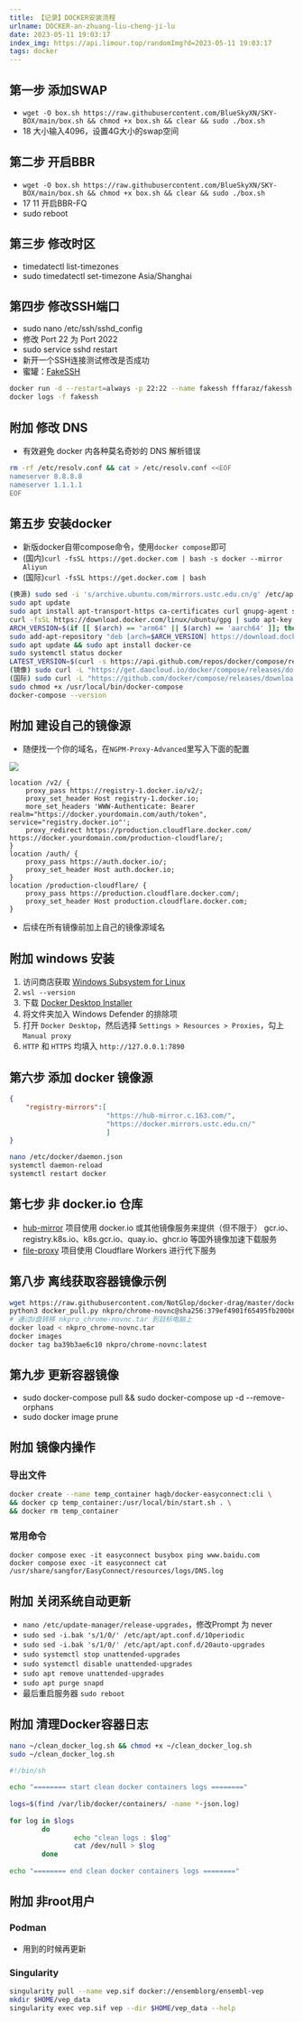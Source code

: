 ```yaml
---
title: 【记录】DOCKER安装流程
urlname: DOCKER-an-zhuang-liu-cheng-ji-lu
date: 2023-05-11 19:03:17
index_img: https://api.limour.top/randomImg?d=2023-05-11 19:03:17
tags: docker
---
```

## 第一步 添加SWAP
+ `wget -O box.sh https://raw.githubusercontent.com/BlueSkyXN/SKY-BOX/main/box.sh && chmod +x box.sh && clear && sudo ./box.sh`
+ 18 大小输入4096，设置4G大小的swap空间
## 第二步 开启BBR
+ `wget -O box.sh https://raw.githubusercontent.com/BlueSkyXN/SKY-BOX/main/box.sh && chmod +x box.sh && clear && sudo ./box.sh`
+ 17 11 开启BBR-FQ
+ sudo reboot
## 第三步 修改时区
+ timedatectl list-timezones
+ sudo timedatectl set-timezone Asia/Shanghai
## 第四步 修改SSH端口
+ sudo nano /etc/ssh/sshd_config
+ 修改 Port 22 为 Port 2022
+ sudo service sshd restart
+ 新开一个SSH连接测试修改是否成功
+ 蜜罐：[FakeSSH](https://github.com/fffaraz/fakessh)
```bash
docker run -d --restart=always -p 22:22 --name fakessh fffaraz/fakessh
docker logs -f fakessh
```
## 附加 修改 DNS
+ 有效避免 docker 内各种莫名奇妙的 DNS 解析错误
```bash
rm -rf /etc/resolv.conf && cat > /etc/resolv.conf <<EOF
nameserver 8.8.8.8
nameserver 1.1.1.1
EOF
```
## 第五步 安装docker
+ 新版docker自带compose命令，使用`docker compose`即可
+ (国内)`curl -fsSL https://get.docker.com | bash -s docker --mirror Aliyun`
+ (国际)`curl -fsSL https://get.docker.com | bash`
```bash
(换源) sudo sed -i 's/archive.ubuntu.com/mirrors.ustc.edu.cn/g' /etc/apt/sources.list
sudo apt update
sudo apt install apt-transport-https ca-certificates curl gnupg-agent software-properties-common
curl -fsSL https://download.docker.com/linux/ubuntu/gpg | sudo apt-key add -
ARCH_VERSION=$(if [[ $(arch) == "arm64" || $(arch) == 'aarch64' ]]; then echo 'arm64'; elif [[ $(arch) == "armhf" ]]; then echo 'armhf'; else echo 'amd64'; fi)
sudo add-apt-repository "deb [arch=$ARCH_VERSION] https://download.docker.com/linux/ubuntu $(lsb_release -cs) stable"
sudo apt update && sudo apt install docker-ce
sudo systemctl status docker
LATEST_VERSION=$(curl -s https://api.github.com/repos/docker/compose/releases/latest | awk -F'"' '/tag_name/{print $4}')
(镜像) sudo curl -L "https://get.daocloud.io/docker/compose/releases/download/$LATEST_VERSION/docker-compose-$(uname -s)-$(uname -m)" > /usr/local/bin/docker-compose
(国际) sudo curl -L "https://github.com/docker/compose/releases/download/$LATEST_VERSION/docker-compose-$(uname -s)-$(uname -m)" -o /usr/local/bin/docker-compose
sudo chmod +x /usr/local/bin/docker-compose
docker-compose --version
```
## 附加 建设自己的镜像源
+ 随便找一个你的域名，在`NGPM-Proxy-Advanced`里写入下面的配置

![](https://img.limour.top/2025/04/10/67f77e7292270.webp)
```
location /v2/ {
	proxy_pass https://registry-1.docker.io/v2/;
	proxy_set_header Host registry-1.docker.io;
	more_set_headers 'WWW-Authenticate: Bearer realm="https://docker.yourdomain.com/auth/token", service="registry.docker.io"';
	proxy_redirect https://production.cloudflare.docker.com/ https://docker.yourdomain.com/production-cloudflare/;
}
location /auth/ {
	proxy_pass https://auth.docker.io/;
	proxy_set_header Host auth.docker.io;
}
location /production-cloudflare/ {
	proxy_pass https://production.cloudflare.docker.com/;
	proxy_set_header Host production.cloudflare.docker.com;
}
```
+ 后续在所有镜像前加上自己的镜像源域名
## 附加 windows 安装
1. 访问商店获取 [Windows Subsystem for Linux](https://www.microsoft.com/store/productId/9P9TQF7MRM4R)
2. `wsl --version`
3. 下载 [Docker Desktop Installer](https://desktop.docker.com/win/stable/amd64/Docker%20Desktop%20Installer.exe)
4. 将文件夹加入 Windows Defender 的排除项
5. 打开 `Docker Desktop`，然后选择 `Settings > Resources > Proxies`，勾上 `Manual proxy`
6. `HTTP` 和 `HTTPS` 均填入 `http://127.0.0.1:7890`
## 第六步 添加 docker 镜像源
```json
{
    "registry-mirrors":[
                        "https://hub-mirror.c.163.com/",
                        "https://docker.mirrors.ustc.edu.cn/"
                        ]
}
```
```bash
nano /etc/docker/daemon.json
systemctl daemon-reload
systemctl restart docker
```
## 第七步 非 docker.io 仓库
+ [hub-mirror](https://github.com/togettoyou/hub-mirror) 项目使用 docker.io 或其他镜像服务来提供（但不限于） gcr.io、registry.k8s.io、k8s.gcr.io、quay.io、ghcr.io 等国外镜像加速下载服务
+ [file-proxy](https://github.com/zwc456baby/file-proxy) 项目使用 Cloudflare Workers 进行代下服务
## 第八步 离线获取容器镜像示例
```bash
wget https://raw.githubusercontent.com/NotGlop/docker-drag/master/docker_pull.py
python3 docker_pull.py nkpro/chrome-novnc@sha256:379ef4901f65495fb200b60fe2f87ba1346ce7df91cbe807365dba57c5dcd8d5
# 通过U盘转移 nkpro_chrome-novnc.tar 到目标电脑上
docker load < nkpro_chrome-novnc.tar
docker images
docker tag ba39b3ae6c10 nkpro/chrome-novnc:latest
```
## 第九步 更新容器镜像
+ sudo docker-compose pull && sudo docker-compose up -d --remove-orphans
+ sudo docker image prune
## 附加 镜像内操作
### 导出文件
```bash
docker create --name temp_container hagb/docker-easyconnect:cli \
&& docker cp temp_container:/usr/local/bin/start.sh . \
&& docker rm temp_container
```
### 常用命令
```
docker compose exec -it easyconnect busybox ping www.baidu.com
docker compose exec -it easyconnect cat /usr/share/sangfor/EasyConnect/resources/logs/DNS.log
```
## 附加 关闭系统自动更新
+ `nano /etc/update-manager/release-upgrades`，修改Prompt 为 never
+ `sudo sed -i.bak 's/1/0/' /etc/apt/apt.conf.d/10periodic`
+ `sudo sed -i.bak 's/1/0/' /etc/apt/apt.conf.d/20auto-upgrades`
+ `sudo systemctl stop unattended-upgrades`
+ `sudo systemctl disable unattended-upgrades`
+ `sudo apt remove unattended-upgrades`
+ `sudo apt purge snapd`
+ 最后重启服务器 `sudo reboot`
## 附加 清理Docker容器日志
```bash
nano ~/clean_docker_log.sh && chmod +x ~/clean_docker_log.sh
sudo ~/clean_docker_log.sh
```
```sh
#!/bin/sh 
 
echo "======== start clean docker containers logs ========"  
 
logs=$(find /var/lib/docker/containers/ -name *-json.log)  
 
for log in $logs  
        do  
                echo "clean logs : $log"  
                cat /dev/null > $log  
        done  
 
echo "======== end clean docker containers logs ========" 
```
## 附加 非root用户
### Podman 
+ 用到的时候再更新
### Singularity
```bash
singularity pull --name vep.sif docker://ensemblorg/ensembl-vep
mkdir $HOME/vep_data
singularity exec vep.sif vep --dir $HOME/vep_data --help
```